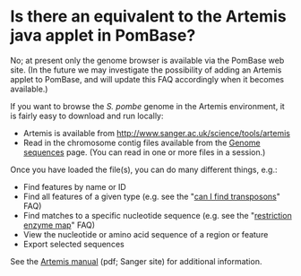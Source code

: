 # Is there an equivalent to the Artemis java applet in PomBase?
<!-- pombase_categories: Finding data,Tools and resources -->

No; at present only the genome browser is available via the PomBase
web site. (In the future we may investigate the possibility of adding
an Artemis applet to PomBase, and will update this FAQ accordingly
when it becomes available.)

If you want to browse the *S. pombe* genome in the Artemis environment,
it is fairly easy to download and run locally:

-   Artemis is available from
    http://www.sanger.ac.uk/science/tools/artemis
-   Read in the chromosome contig files available from the [Genome sequences](/downloads/genome-datasets) page. (You can read
    in one or more files in a session.)

Once you have loaded the file(s), you can do many different things,
e.g.:

-   Find features by name or ID
-   Find all features of a given type (e.g. see the "[can I find transposons](/faq/how-can-i-find-transposons-s.-pombe-genome)" FAQ)
-   Find matches to a specific nucleotide sequence (e.g. see the 
    "[restriction enzyme map](/faq/can-i-generate-comprehensive-restriction-enzyme-map-genome-pombase)" FAQ)
-   View the nucleotide or amino acid sequence of a region or feature
-   Export selected sequences

See the [Artemis manual](ftp://ftp.sanger.ac.uk/pub/resources/software/artemis/artemis.pdf) (pdf;
Sanger site) for additional information.

